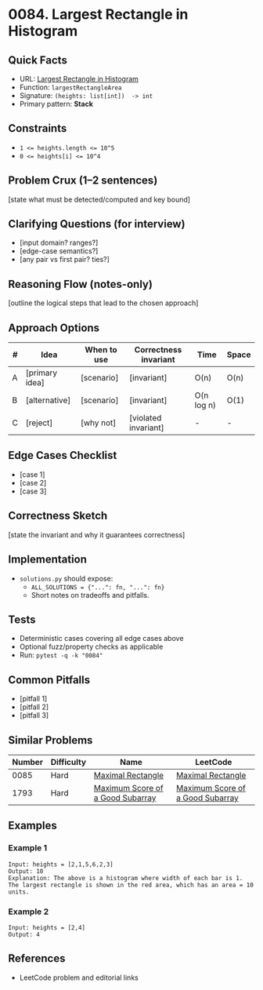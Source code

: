 # 0084. Largest Rectangle in Histogram

## Quick Facts

- URL: [Largest Rectangle in Histogram](https://leetcode.com/problems/largest-rectangle-in-histogram/)
- Function: `largestRectangleArea`
- Signature: `(heights: list[int])  -> int`
- Primary pattern: **Stack**

## Constraints

- `1 <= heights.length <= 10^5`
- `0 <= heights[i] <= 10^4`

## Problem Crux (1–2 sentences)

[state what must be detected/computed and key bound]

## Clarifying Questions (for interview)

- [input domain? ranges?]
- [edge-case semantics?]
- [any pair vs first pair? ties?]

## Reasoning Flow (notes-only)

[outline the logical steps that lead to the chosen approach]

## Approach Options

| # | Idea | When to use | Correctness invariant | Time | Space |
|---|------|-------------|-----------------------|------|-------|
| A | [primary idea] | [scenario] | [invariant] | O(n) | O(n) |
| B | [alternative] | [scenario] | [invariant] | O(n log n) | O(1) |
| C | [reject] | [why not] | [violated invariant] | - | - |

## Edge Cases Checklist

- [case 1]
- [case 2]
- [case 3]

## Correctness Sketch

[state the invariant and why it guarantees correctness]

## Implementation

- `solutions.py` should expose:
  - `ALL_SOLUTIONS = {"...": fn, "...": fn}`
  - Short notes on tradeoffs and pitfalls.

## Tests

- Deterministic cases covering all edge cases above
- Optional fuzz/property checks as applicable
- Run: `pytest -q -k "0084"`

## Common Pitfalls

- [pitfall 1]
- [pitfall 2]
- [pitfall 3]

## Similar Problems

| Number | Difficulty | Name | LeetCode |
|---|---|---|---|
| 0085 | Hard | [Maximal Rectangle](../0085-maximal-rectangle/readme.md) | [Maximal Rectangle](https://leetcode.com/problems/maximal-rectangle/) |
| 1793 | Hard | [Maximum Score of a Good Subarray](../1793-maximum-score-of-a-good-subarray/readme.md) | [Maximum Score of a Good Subarray](https://leetcode.com/problems/maximum-score-of-a-good-subarray/) |

## Examples

### Example 1

```text
Input: heights = [2,1,5,6,2,3]
Output: 10
Explanation: The above is a histogram where width of each bar is 1.
The largest rectangle is shown in the red area, which has an area = 10 units.
```

### Example 2

```text
Input: heights = [2,4]
Output: 4
```

## References

- LeetCode problem and editorial links
